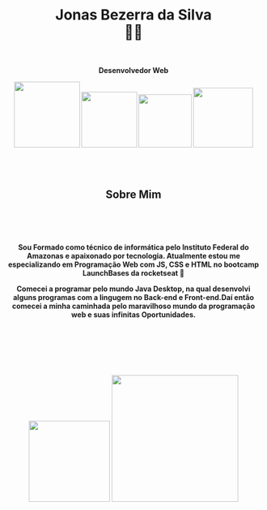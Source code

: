 
<!--
**JonasBezerra/JonasBezerra** is a ✨ _special_ ✨ repository because its `README.md` (this file) appears on your GitHub profile.

Here are some ideas to get you started:

- 🔭 I’m currently working on ...
- 🌱 I’m currently learning ...
- 👯 I’m looking to collaborate on ...
- 🤔 I’m looking for help with ...
- 💬 Ask me about ...
- 📫 How to reach me: ...
- 😄 Pronouns: ...
- ⚡ Fun fact: ...
-->
<h1 align="center" > Jonas Bezerra da Silva <br>🤴🏼</h1>

<br>
<p align="center"> <b>Desenvolvedor Web<b/></p>
  
<p align="center">
  <a href="https://github.com/JonasBezerra/JonasBezerra"><img src="https://img.shields.io/static/v1?label=HTML5&message=CONTEUDO&color=rgb(227,79,38)&style=solid&logo=HTML5" width="130px"></a>
<a href="https://github.com/JonasBezerra/JonasBezerra"><img src="https://img.shields.io/static/v1?label=CSS3&message=ESTILOS&color=rgb(21,114,182)&style=solid&logo=CSS3" width="110px"></a>
  <a href="https://github.com/JonasBezerra/JonasBezerra"><img src="https://img.shields.io/static/v1?label=JS&message=INTERACAO&color=rgb(247,223,30)&style=solid&logo=JavaScript" width="105px"></a>
  <a href="https://github.com/JonasBezerra/JonasBezerra"><img src="https://img.shields.io/static/v1?label=NODE&message=SERVIDOR&color=rgb(56,145,56)&style=solid&logo=NODE.JS" width="118px"></a></p>
  

<br>
<br>


<h2 align="center">Sobre Mim</h2>
<br>
<br>
<br>

<p align="center"> Sou Formado como técnico de informática pelo Instituto Federal do Amazonas e apaixonado por tecnologia.
  Atualmente estou me especializando em Programação Web com <b>JS, CSS e HTML</b> no bootcamp LaunchBases da rocketseat 🚀</p>

<p align="center">Comecei a programar pelo mundo <b>Java</b> Desktop, na qual desenvolvi alguns programas com a lingugem no Back-end e Front-end.Daí então comecei a minha caminhada pelo maravilhoso mundo da <b>programação web</b> e suas infinitas Oportunidades.</p>

<br>
<br>
<br>
<br>

<h2 align="center"> <a href="https://instagram.com/jonasbezerradasilva99"><img src="https://img.shields.io/static/v1?label=instagram&message=follow-me&color=rgb(228,64,95)&style=solid&logo=Instagram" width="160px"></img></a></img></a> <a href="mailto:jonas.official2019@gmail.com"><img src="https://img.shields.io/static/v1?label=email&message=jonas.official2019@gmail.com&color=rgb(58,191,230)&style=solid&logo=Minutemailer" width="250px"></h2>
<br>
<br>

